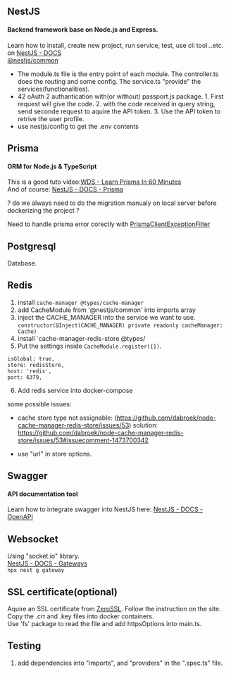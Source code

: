 ## NestJS

#### Backend framework base on Node.js and Express.

Learn how to install, create new project, run service, test, use cli tool...etc. on [NestJS - DOCS](https://docs.nestjs.com)  
[@nestjs/common](http://nestjs-doc.exceptionfound.com/index.html)

- The module.ts file is the entry point of each module. The controller.ts does the routing and some config. The service.ts "provide" the services(functionalities).
- 42 oAuth 2 authantication with(or without) passport.js package. 1. First request will give the code. 2. with the code received in query string, send seconde request to aquire the API token. 3. Use the API token to retrive the user profile.
- use nestjs/config to get the .env contents

## Prisma

#### ORM for Node.js & TypeScript

This is a good tuto video:[WDS - Learn Prisma In 60 Minutes](https://www.youtube.com/watch?v=RebA5J-rlwg)  
And of course: [NestJS - DOCS - Prisma](https://docs.nestjs.com/recipes/prisma)

? do we always need to do the migration manualy on local server before dockerizing the project ?

Need to handle prisma error corectly with [PrismaClientExceptionFilter](https://nestjs-prisma.dev/docs/exception-filter/)

## Postgresql

Database.

## Redis

1. install `cache-manager @types/cache-manager`
2. add CacheModule from '@nestjs/common' into imports array
3. inject the CACHE_MANAGER into the service we want to use.
   `constructor(@Inject(CACHE_MANAGER) private readonly cacheManager: Cache)`
4. install `cache-manager-redis-store @types/
5. Put the settings inside `CacheModule.register({})`.

```
isGlobal: true,
store: redisStore,
host: 'redis',
port: 6379,
```

6. Add redis service into docker-compose

some possible issues: 
- cache store type not assignable:
  (https://github.com/dabroek/node-cache-manager-redis-store/issues/53)
  solution:
  https://github.com/dabroek/node-cache-manager-redis-store/issues/53#issuecomment-1473700342

- use "url" in store options.

## Swagger

#### API documentation tool

Learn how to integrate swagger into NestJS here: [NestJS - DOCS - OpenAPI](https://docs.nestjs.com/openapi/introduction)

## Websocket

Using "socket.io" library.  
[NestJS - DOCS - Gateways](https://docs.nestjs.com/websockets/gateways)  
`npx nest g gateway`

## SSL certificate(optional)

Aquire an SSL certificate from [ZeroSSL](https://zerossl.com). Follow the instruction on the site.  
Copy the .crt and .key files into docker containers.  
Use 'fs' package to read the file and add httpsOptions into main.ts.

## Testing

1. add dependencies into "imports", and "providers" in the ".spec.ts" file.
